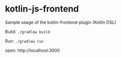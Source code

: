 # kotlin-js-frontend

Sample usage of the kotlin-frontend-plugin (Kotlin DSL)

Build: 	`./gradlew build`

Run: 	`./gradlew run`

open:	http://localhost:3000